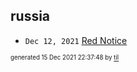 ## russia


* <code>Dec 12, 2021</code> [Red Notice](2021-12-15T21-11-09-red-notice.md)

<sup><sub>generated 15 Dec 2021 22:37:48 by <a href='https://github.com/senorprogrammer/til'>til</a></sub></sup>

